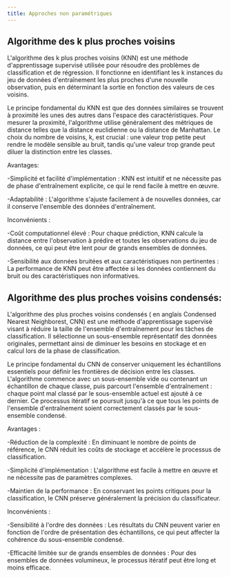 ```yaml
---
title: Approches non paramétriques
---
```

## Algorithme des k plus proches voisins
L'algorithme des k plus proches voisins (KNN) est une méthode d'apprentissage supervisé utilisée pour résoudre des problèmes de classification et de régression. Il fonctionne en identifiant les k instances du jeu de données d'entraînement les plus proches d'une nouvelle observation, puis en déterminant la sortie en fonction des valeurs de ces voisins.

Le principe fondamental du KNN est que des données similaires se trouvent à proximité les unes des autres dans l'espace des caractéristiques. Pour mesurer la proximité, l'algorithme utilise généralement des métriques de distance telles que la distance euclidienne ou la distance de Manhattan. Le choix du nombre de voisins, k, est crucial : une valeur trop petite peut rendre le modèle sensible au bruit, tandis qu'une valeur trop grande peut diluer la distinction entre les classes.

Avantages:

-Simplicité et facilité d'implémentation : KNN est intuitif et ne nécessite pas de phase d'entraînement explicite, ce qui le rend facile à mettre en œuvre.

-Adaptabilité : L'algorithme s'ajuste facilement à de nouvelles données, car il conserve l'ensemble des données d'entraînement.

Inconvénients :

-Coût computationnel élevé : Pour chaque prédiction, KNN calcule la distance entre l'observation à prédire et toutes les observations du jeu de données, ce qui peut être lent pour de grands ensembles de données.

-Sensibilité aux données bruitées et aux caractéristiques non pertinentes : La performance de KNN peut être affectée si les données contiennent du bruit ou des caractéristiques non informatives.

## Algorithme des plus proches voisins condensés:
L'algorithme des plus proches voisins condensés ( en anglais Condensed Nearest Neighborest, CNN) est une méthode d'apprentissage supervisé visant à réduire la taille de l'ensemble d'entraînement pour les tâches de classification. Il sélectionne un sous-ensemble représentatif des données originales, permettant ainsi de diminuer les besoins en stockage et en calcul lors de la phase de classification.

Le principe fondamental du CNN de conserver uniquement les échantillons essentiels pour définir les frontières de décision entre les classes. L'algorithme commence avec un sous-ensemble vide ou contenant un échantillon de chaque classe, puis parcourt l'ensemble d'entraînement : chaque point mal classé par le sous-ensemble actuel est ajouté à ce dernier. Ce processus itératif se poursuit jusqu'à ce que tous les points de l'ensemble d'entraînement soient correctement classés par le sous-ensemble condensé.

Avantages :

-Réduction de la complexité : En diminuant le nombre de points de référence, le CNN réduit les coûts de stockage et accélère le processus de classification.

-Simplicité d'implémentation : L'algorithme est facile à mettre en œuvre et ne nécessite pas de paramètres complexes.

-Maintien de la performance : En conservant les points critiques pour la classification, le CNN préserve généralement la précision du classificateur.

Inconvénients :

-Sensibilité à l'ordre des données : Les résultats du CNN peuvent varier en fonction de l'ordre de présentation des échantillons, ce qui peut affecter la cohérence du sous-ensemble condensé.

-Efficacité limitée sur de grands ensembles de données : Pour des ensembles de données volumineux, le processus itératif peut être long et moins efficace.
